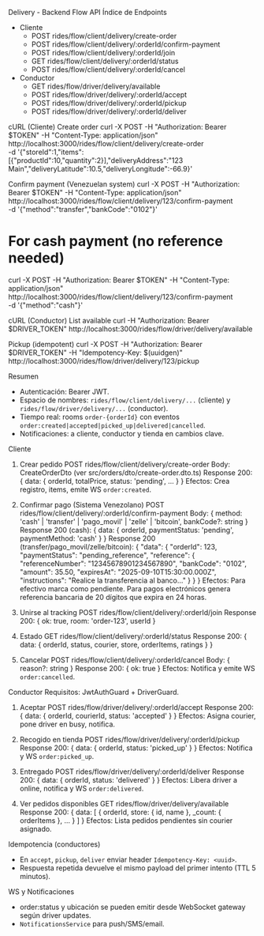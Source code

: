Delivery - Backend Flow API
Índice de Endpoints
- Cliente
  - POST rides/flow/client/delivery/create-order
  - POST rides/flow/client/delivery/:orderId/confirm-payment
  - POST rides/flow/client/delivery/:orderId/join
  - GET  rides/flow/client/delivery/:orderId/status
  - POST rides/flow/client/delivery/:orderId/cancel
- Conductor
  - GET  rides/flow/driver/delivery/available
  - POST rides/flow/driver/delivery/:orderId/accept
  - POST rides/flow/driver/delivery/:orderId/pickup
  - POST rides/flow/driver/delivery/:orderId/deliver

cURL (Cliente)
Create order
curl -X POST -H "Authorization: Bearer $TOKEN" -H "Content-Type: application/json" \
  http://localhost:3000/rides/flow/client/delivery/create-order \
  -d '{"storeId":1,"items":[{"productId":10,"quantity":2}],"deliveryAddress":"123 Main","deliveryLatitude":10.5,"deliveryLongitude":-66.9}'

Confirm payment (Venezuelan system)
curl -X POST -H "Authorization: Bearer $TOKEN" -H "Content-Type: application/json" \
  http://localhost:3000/rides/flow/client/delivery/123/confirm-payment \
  -d '{"method":"transfer","bankCode":"0102"}'

# For cash payment (no reference needed)
curl -X POST -H "Authorization: Bearer $TOKEN" -H "Content-Type: application/json" \
  http://localhost:3000/rides/flow/client/delivery/123/confirm-payment \
  -d '{"method":"cash"}'

cURL (Conductor)
List available
curl -H "Authorization: Bearer $DRIVER_TOKEN" http://localhost:3000/rides/flow/driver/delivery/available

Pickup (idempotent)
curl -X POST -H "Authorization: Bearer $DRIVER_TOKEN" -H "Idempotency-Key: $(uuidgen)" \
  http://localhost:3000/rides/flow/driver/delivery/123/pickup

Resumen
- Autenticación: Bearer JWT.
- Espacio de nombres: `rides/flow/client/delivery/...` (cliente) y `rides/flow/driver/delivery/...` (conductor).
- Tiempo real: rooms `order-{orderId}` con eventos `order:created|accepted|picked_up|delivered|cancelled`.
- Notificaciones: a cliente, conductor y tienda en cambios clave.

Cliente
1) Crear pedido
POST rides/flow/client/delivery/create-order
Body: CreateOrderDto (ver src/orders/dto/create-order.dto.ts)
Response 200: { data: { orderId, totalPrice, status: 'pending', ... } }
Efectos: Crea registro, items, emite WS `order:created`.

2) Confirmar pago (Sistema Venezolano)
POST rides/flow/client/delivery/:orderId/confirm-payment
Body: { method: 'cash' | 'transfer' | 'pago_movil' | 'zelle' | 'bitcoin', bankCode?: string }
Response 200 (cash): { data: { orderId, paymentStatus: 'pending', paymentMethod: 'cash' } }
Response 200 (transfer/pago_movil/zelle/bitcoin):
{
  "data": {
    "orderId": 123,
    "paymentStatus": "pending_reference",
    "reference": {
      "referenceNumber": "12345678901234567890",
      "bankCode": "0102",
      "amount": 35.50,
      "expiresAt": "2025-09-10T15:30:00.000Z",
      "instructions": "Realice la transferencia al banco..."
    }
  }
}
Efectos: Para efectivo marca como pendiente. Para pagos electrónicos genera referencia bancaria de 20 dígitos que expira en 24 horas.

3) Unirse al tracking
POST rides/flow/client/delivery/:orderId/join
Response 200: { ok: true, room: 'order-123', userId }

4) Estado
GET rides/flow/client/delivery/:orderId/status
Response 200: { data: { orderId, status, courier, store, orderItems, ratings } }

5) Cancelar
POST rides/flow/client/delivery/:orderId/cancel
Body: { reason?: string }
Response 200: { ok: true }
Efectos: Notifica y emite WS `order:cancelled`.

Conductor
Requisitos: JwtAuthGuard + DriverGuard.

1) Aceptar
POST rides/flow/driver/delivery/:orderId/accept
Response 200: { data: { orderId, courierId, status: 'accepted' } }
Efectos: Asigna courier, pone driver en busy, notifica.

2) Recogido en tienda
POST rides/flow/driver/delivery/:orderId/pickup
Response 200: { data: { orderId, status: 'picked_up' } }
Efectos: Notifica y WS `order:picked_up`.

3) Entregado
POST rides/flow/driver/delivery/:orderId/deliver
Response 200: { data: { orderId, status: 'delivered' } }
Efectos: Libera driver a online, notifica y WS `order:delivered`.

4) Ver pedidos disponibles
GET rides/flow/driver/delivery/available
Response 200: { data: [ { orderId, store: { id, name }, _count: { orderItems }, ... } ] }
Efectos: Lista pedidos pendientes sin courier asignado.

Idempotencia (conductores)
- En `accept`, `pickup`, `deliver` enviar header `Idempotency-Key: <uuid>`.
- Respuesta repetida devuelve el mismo payload del primer intento (TTL 5 minutos).

WS y Notificaciones
- order:status y ubicación se pueden emitir desde WebSocket gateway según driver updates.
- `NotificationsService` para push/SMS/email.


